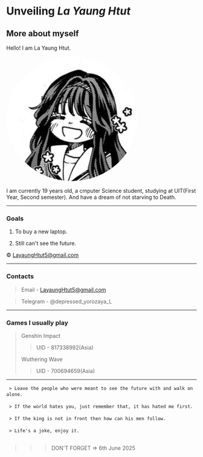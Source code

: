 # Unveiling _La Yaung Htut_

## More about myself

Hello! I am La Yaung Htut.

<img src="Waguri.jpg" style="border-radius: 50%;" >

I am currently 19 years old, a cmputer Science student, studying at UIT(First Year, Second semester). And have a dream of not starving to Death.

---

### Goals

1. To buy a new laptop.

2. Still can't see the future.

&copy; <LayaungHtut5@gmail.com>

---

### Contacts

> Email - LayaungHtut5@gmail.com

> Telegram - @depressed_yorozaya_L

---

### Games I usually play

> Genshin Impact
>
> > UID - 817338992(Asia)
>
> Wuthering Wave
>
> > UID - 700694659(Asia)

---

```
 > Leave the people who were meant to see the future with and walk on alone.

 > If the world hates you, just remember that, it has hated me first.

 > If the king is not in front then how can his men follow.

 > Life's a joke, enjoy it.
 
```



> > > DON'T FORGET => 6th June 2025
